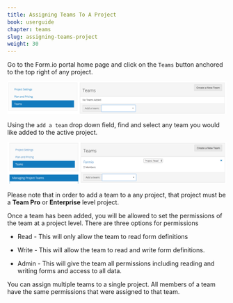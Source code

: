 ```yaml
---
title: Assigning Teams To A Project
book: userguide
chapter: teams
slug: assigning-teams-project
weight: 30
---
```

Go to the Form.io portal home page and click on the  ```Teams``` button anchored to the top right of any project. 

![](/assets/img/userguide/userguide-team-project.png)

Using the ```add a team``` drop down field, find and select any team you would like added to the active project.

![](/assets/img/userguide/userguide-team-project-add.png)

Please note that in order to add a team to a any project, that project must be a **Team Pro** or **Enterprise** level project. 

Once a team has been added, you will be allowed to set the permissions of the team at a project level. There are three options for permissions 

- Read - This will only allow the team to read form definitions

- Write - This will allow the team to read and write form definitions.

- Admin - This will give the team all permissions including reading and writing forms and access to all data.

You can assign multiple teams to a single project. All members of a team have the same permissions that were assigned to that team.
